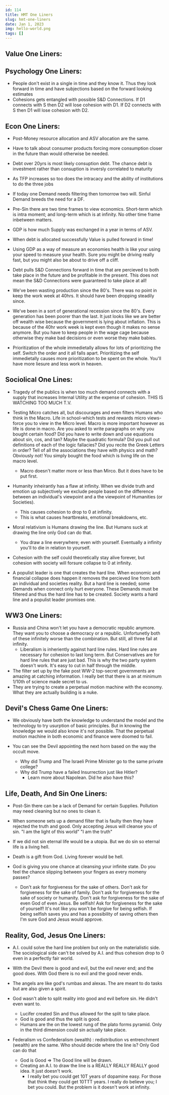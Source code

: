 ```yaml
---
id: 114
title: HMT One Liners
slug: hmt-one-liners
date: Jan 1, 2023
img: hello-world.png
tags: []
---
```


## Value One Liners:

## Psychology One Liners:
* People don't exist in a single in time and they know it. Thus they look forward in time and have subjections based on the forward looking estimates
* Cohesions gets entangled with possible S&D Connections. If D1 connects with S then D2 will lose cohesion with D1. If D2 connects with S then D1 will lose cohesion with D2.

## Econ One Liners:
* Post-Money resource allocation and ASV allocation are the same.
* Have to talk about consumer products forcing more consumption closer in the future than would otherwise be needed.
* Debt over 20yrs is most likely consuption debt. The chance debt is investment rather than consuption is inversly correlated to maturity
* As TFP increases so too does the intracacy and the ability of institutions to do the three jobs
* If today one Demand needs filtering then tomorrow two will. Sinful Demand breeds the need for a DF.
* Pre-Sin there are two time frames to view economics. Short-term which is intra moment; and long-term which is at infinity. No other time frame inbetween matters.
* GDP is how much Supply was exchanged in a year in terms of ASV.
* When debt is allocated successfully Value is pulled forward in time!

* Using GDP as a way of measure an economies health is like your using your speed to measure your health. Sure you might be driving really fast, but you might also be about to drive off a cliff.
* Debt pulls S&D Connections forward in time that are percieved to both take place in the future and be profitable in the present. This does not mean the S&D Connections were guaranteed to take place at all!

* We've been wasting production since the 80's. There was no point in keep the work week at 40hrs. It should have been dropping steadily since.
* We've been in a sort of generational recession since the 80's. Every generation has been poorer than the last. It just looks like we are better off wealth wise because the government is lying about inflation. This is because of the 40hr work week is kept even though it makes no sense anymore. But you have to keep people in the wage cage because otherwise they make bad decisions or even worse they make babies. 

* Prioritization of the whole immedietally allows for lots of prioritizing the self. Switch the order and it all falls apart. Prioritizing the self immedietally causes more prioritization to be spent on the whole. You'll have more liesure and less work in heaven.

## Sociolical One Lines:
* Tragedy of the publics is when too much demand connects with a supply that increases Internal Utility at the expense of cohesion. THIS IS WATCHING TOO MUCH T.V.

* Testing Micro catches all, but discourages and even filters Humans who think in the Macro. Life in school-which tests and rewards micro views-force you to view in the Micro level. Macro is more important however as life is done in macro. Are you asked to write paragraphs on why you bought certain food? Did you have to write down and use equations about sin, cos, and tan? Maybe the quadratic formula? Did you pull out definitions of each of the logic fallacies? Did you recite the Greek Letters in order? Tell of all the associations they have with physics and math? Obviously not! You simply bought the food which is living life on the macro level.
  * Macro doesn't matter more or less than Mirco. But it does have to be put first.

* Humanity inheirantly has a flaw at infinity. When we divide truth and emotion up subjectively we exclude people based on the difference between an individual's viewpoint and a the viewpoint of Humanities (or Societies). 
  * This causes cohesion to drop to 0 at infinity.
  * This is what causes heartbreaks, emotional breakdowns, etc.

* Moral relativism is Humans drawing the line. But Humans suck at drawing the line only God can do that.
  * You draw a line everywhere; even with yourself. Eventually a infinity you'll to die in relation to yourself.

* Cohesion with the self could theoretically stay alive forever, but cohesion with society will forsure collapse to 0 at infinity.

* A populist leader is one that creates the hard line. When economic and financial collapse does happen it removes the percieved line from both an individual and societies reality. But a hard line is needed; some Demands when connect only hurt everyone. These Demands must be filtered and thus the hard line has to be created. Society wants a hard line and a populist leader promises one.

## WW3 One Liners:
* Russia and China won't let you have a democratic republic anymore. They want you to choose a democracy or a republic. Unfortunetly both of these infinitely worse than the 
  combination. But still, all three fail at infinity.
  * Liberalism is inheriently against hard line rules. Hard line rules are necessary for cohesion to last long term. But Conservatives are for hard line rules that are just bad. This 
    is why the two party system doesn't work. It's easy to cut in half through the middle.
* The filter set up by the fake post WW-2 top-secret governments are amazing at catching information. I really bet that there is an at minimum 1/10th of science made secret to us.
* They are trying to create a perpetual motion machine with the economy. What they are actually building is a nuke.

## Devil's Chess Game One Liners:
* We obviously have both the knowledge to understand the model and the technology to try usurption of basic principles. But in knowing the knowledge we would also know it's not possible. That the perpetual motion machine in both economic and finance were doomed to fail.

* You can see the Devil appointing the next horn based on the way the occult move. 
  * Why did Trump and The Israeli Prime Minister go to the same private college?
  * Why did Trump have a failed Insurrection just like Hitler?
    * Learn more about Napolean. Did he also have this?

## Life, Death, And Sin One Liners:
* Post-Sin there can be a lack of Demand for certain Supplies. Pollution may need cleaning but no ones to clean it.

* When someone sets up a demand filter that is faulty then they have rejected the truth and good. Only accepting Jesus will cleanse you of sin. "I am the light of this world" "I am the truth"

* If we did not sin eternal life would be a utopia. But we do sin so eternal life is a living hell.
* Death is a gift from God. Living forever would be hell.


* God is giving you one chance at cleansing your infinite state. Do you feel the chance slipping between your fingers as every momeny passes?
  * Don't ask for forgiveness for the sake of others. Don't ask for forgiveness for the sake of family. Don't ask for forgiveness for the sake of society or humanity. 
  Don't ask for forgiveness for the sake of even God of even Jesus. Be selfish! Ask for forgiveness for the sake of yourself! It's not like you won't be forgive for being selfish. If being selfish saves you and has a possibility of saving others then I'm sure God and Jesus would approve.

## Reality, God, Jesus One Liners:
* A.I. could solve the hard line problem but only on the materialistic side. The sociological side can't be solved by A.I. and thus cohesion drop to 0 even in a perfectly fair world.
* With the Devil there is good and evil, but the evil never end; and the good does. With God there is no evil and the good never ends.
* The angels are like god's rumbas and alexas. The are meant to do tasks but are also given a spirit.

* God wasn't able to split reality into good and evil before sin. He didn't even want to. 
  * Lucifer created Sin and thus allowed for the split to take place.
  * God is good and thus the split is good.
  * Humans are the on the lowest rung of the plato forms pyramid. Only in the third dimension could sin actually take place.

* Federalism vs Confederalism (wealth) : redistribution vs entrenchment (wealth) are the same. Who should decide where the line is? Only God can do that
  * God is Good => The Good line will be drawn.
  * Creating an A.I. to draw the line is a REALLY REALLY REALLY good idea. It just doesn't work.
    * I really bet you could get 10T years of dopamine easy. For those that think they could get 10TTT years. I really do believe you; I bet you could. But the problem is it doesn't work at infinity.

